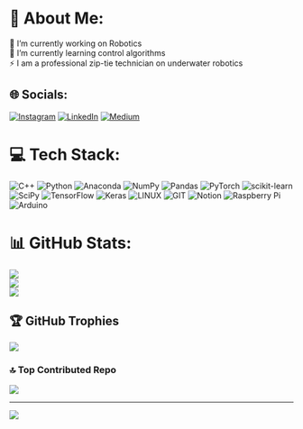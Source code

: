 # 💫 About Me:
🤖 I’m currently working on Robotics<br>🌱 I’m currently learning control algorithms <br>⚡ I am a professional zip-tie technician on underwater robotics


## 🌐 Socials:
[![Instagram](https://img.shields.io/badge/Instagram-%23E4405F.svg?logo=Instagram&logoColor=white)](https://instagram.com/fuchs_tech) [![LinkedIn](https://img.shields.io/badge/LinkedIn-%230077B5.svg?logo=linkedin&logoColor=white)](https://linkedin.com/in/kerem-yıldız-2686521a3) [![Medium](https://img.shields.io/badge/Medium-12100E?logo=medium&logoColor=white)](https://medium.com/@@yildiz-kerem) 

# 💻 Tech Stack:
![C++](https://img.shields.io/badge/c++-%2300599C.svg?style=flat&logo=c%2B%2B&logoColor=white) ![Python](https://img.shields.io/badge/python-3670A0?style=flat&logo=python&logoColor=ffdd54) ![Anaconda](https://img.shields.io/badge/Anaconda-%2344A833.svg?style=flat&logo=anaconda&logoColor=white) ![NumPy](https://img.shields.io/badge/numpy-%23013243.svg?style=flat&logo=numpy&logoColor=white) ![Pandas](https://img.shields.io/badge/pandas-%23150458.svg?style=flat&logo=pandas&logoColor=white) ![PyTorch](https://img.shields.io/badge/PyTorch-%23EE4C2C.svg?style=flat&logo=PyTorch&logoColor=white) ![scikit-learn](https://img.shields.io/badge/scikit--learn-%23F7931E.svg?style=flat&logo=scikit-learn&logoColor=white) ![SciPy](https://img.shields.io/badge/SciPy-%230C55A5.svg?style=flat&logo=scipy&logoColor=%white) ![TensorFlow](https://img.shields.io/badge/TensorFlow-%23FF6F00.svg?style=flat&logo=TensorFlow&logoColor=white) ![Keras](https://img.shields.io/badge/Keras-%23D00000.svg?style=flat&logo=Keras&logoColor=white) ![LINUX](https://img.shields.io/badge/Linux-FCC624?style=flat&logo=linux&logoColor=black) ![GIT](https://img.shields.io/badge/Git-fc6d26?style=flat&logo=git&logoColor=white) ![Notion](https://img.shields.io/badge/Notion-%23000000.svg?style=flat&logo=notion&logoColor=white) ![Raspberry Pi](https://img.shields.io/badge/-RaspberryPi-C51A4A?style=flat&logo=Raspberry-Pi) ![Arduino](https://img.shields.io/badge/-Arduino-00979D?style=flat&logo=Arduino&logoColor=white)
# 📊 GitHub Stats:
![](https://github-readme-stats.vercel.app/api?username=fuchstech&theme=great-gatsby&hide_border=false&include_all_commits=true&count_private=true)<br/>
![](https://github-readme-streak-stats.herokuapp.com/?user=fuchstech&theme=great-gatsby&hide_border=false)<br/>
![](https://github-readme-stats.vercel.app/api/top-langs/?username=fuchstech&theme=great-gatsby&hide_border=false&include_all_commits=true&count_private=true&layout=compact)

## 🏆 GitHub Trophies
![](https://github-profile-trophy.vercel.app/?username=fuchstech&theme=matrix&no-frame=false&no-bg=true&margin-w=4)

### 🔝 Top Contributed Repo
![](https://github-contributor-stats.vercel.app/api?username=fuchstech&limit=5&theme=dark&combine_all_yearly_contributions=true)

---
[![](https://visitcount.itsvg.in/api?id=fuchstech&icon=2&color=3)](https://visitcount.itsvg.in)

<!-- Proudly created with GPRM ( https://gprm.itsvg.in ) -->
